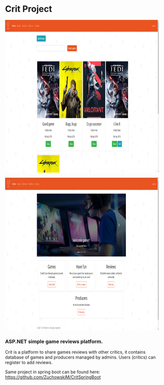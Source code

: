 # Crit Project

<p float="left">
<img src="https://raw.githubusercontent.com/ZuchowskiM/ZuchowskiM/main/assets/crit1.png?token=AOADGL7LY4Y3UCKR2SXRZC3ASI3KS" alt="Girl in a jacket" width="900" height="500">

</p>
<img src="https://raw.githubusercontent.com/ZuchowskiM/ZuchowskiM/main/assets/crit2.png?token=AOADGLYNB5VDWSTZWYFPAYTASI3IS" alt="Girl in a jacket" width="900" height="500">


### ASP.NET simple game reviews platform.

Crit is a platform to share games reviews with other critics, it contains database of games and producers managed by admins. Users (critics) can register to add reviews.

Same project in spring boot can be found here: https://github.com/ZuchowskiM/CritSpringBoot



